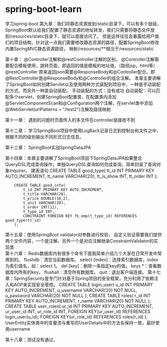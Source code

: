 # spring-boot-learn
学习spring-boot
第九章：我们将静态资源放到/static目录下，可以有多个层级，
SpringBoot默认给我们配置了静态资源的地址转发，我们只需要将静态文件放到/resources/static目录下，就可以直接访问了。
但是这样往往会暴露给用户我们的项目结构，针对这一点我们需要修改静态资源的路径，配置SpringBoot修改内置SpringMVC静态资源路径，
映射/resources/**相当于/resources/static

第十章：
	@Controller注解和@restController注解的区别，
		@Controller注解需要配合模板使用，跳转页面，即返回的值是模板的地址值，（路径jsp，html等）
		@restController 原来返回json需要@ResponseBody和@Controller配合。即@RestController是@ResponseBody和@Controller的组合注解。
本章主要讲解了SpringBoot如何创建Servlet以及使用两种方式装配到项目中，一种是手动装配的方式、而另外一种是自动装配。
	手动装配的方式：没有成功
	自动装配：可以匹配多个servlet，创建SpringBoot配置类，在配置类内添加@ServletComponentScan和@Configuration两个注解，在servlet类中添加@WebServlet(urlPatterns = "/test2")注解及路径映射
		
第十一章：
	遇到的问题时页面传入的多文件在controller层接收不到
	
第十二章：
	学习SpringBoot项目中使用LogBack记录日志到控制台和文件之中，根据不同的级别输出不同形式日志信息。
	
第十三章：
	SpringBoot实战SpringDataJPA
	
第十四章：本章主要讲解了SpringBoot项目下SpringDataJPA如果整合QueryDSL完成查询操作，单独QueryDSL查询如何完成查询，简单封装了查询对象Inquirer。
	建表语句
		CREATE TABLE good_type(
			tt_id INT PRIMARY KEY AUTO_INCREMENT,
			tt_name VARCHAR(20),
			tt_is_show INT,
			tt_order INT
			);

		CREATE TABLE good_info(
			t_id INT PRIMARY KEY AUTO_INCREMENT,
			t_title VARCHAR(20),
			t_price DOUBLE(10,2),
			t_unit VARCHAR(20),
			t_order INT(11),
			t_type_id INT,
			CONSTRAINT FOREIGN KEY fk_emp(t_type_id) REFERENCES good_type(tt_id)
		);

第十五章：使用SpringBoot validator对参数进行校验，
	自定义验证需要我们提供两个文件内容，一个是注解、另外一个是对应注解继承ConstraintValidator的实现类	
第十六章：
	Redis数据库内有很多个命令下面我简单介绍几个大家在日常开发中常用到的。
	flushdb：清空当前数据库。
	select [index]：选择索引数据库，index为索引值名，如：select 1。
	del [key]：删除一条指定key的值。
	keys *：查看数据库内所有的key。
	flushall：清空所有数据库。
	quit：退出客户端连接。
第十七章：SpringSecurity是专门针对基于Spring项目的安全框架，充分利用了依赖注入和AOP来实现安全管控。
	CREATE TABLE login_user(
	u_id INT PRIMARY KEY AUTO_INCREMENT,
	u_username VARCHAR(20) NOT NULL,
	u_password VARCHAR(20) NOT NULL
	);
	CREATE TABLE roles(
	r_id INT PRIMARY KEY AUTO_INCREMENT,
	r_name VARCHAR(20) NOT NULL
	);
	CREATE TABLE user_roles(
	ur_id INT PRIMARY KEY AUTO_INCREMENT,
	ur_user_id INT,
	ur_role_id INT,
	FOREIGN KEY(ur_user_id) REFERENCES login_user(u_id),
	FOREIGN KEY(ur_role_id) REFERENCES roles(r_id)
	);
	UserEntity实体类中的变量须与重写的UserDetails中的方法名保持一致，最好使用username
	
第十八章：测试没有通过，
	
